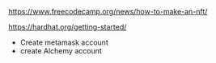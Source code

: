 https://www.freecodecamp.org/news/how-to-make-an-nft/

https://hardhat.org/getting-started/
- Create metamask account
-  create Alchemy account